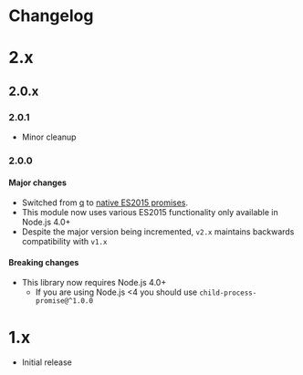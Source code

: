 Changelog
=========

# 2.x

## 2.0.x

### 2.0.1

- Minor cleanup

### 2.0.0

#### Major changes

- Switched from [q](https://github.com/kriskowal/q) to [native ES2015 promises](https://developer.mozilla.org/en-US/docs/Web/JavaScript/Reference/Global_Objects/Promise).
- This module now uses various ES2015 functionality only available in Node.js 4.0+
- Despite the major version being incremented, `v2.x` maintains backwards compatibility with `v1.x`

#### Breaking changes

- This library now requires Node.js 4.0+
    - If you are using Node.js <4 you should use `child-process-promise@^1.0.0`

# 1.x

- Initial release
